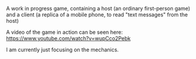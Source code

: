 A work in progress game, containing a host (an ordinary first-person game) and a client (a replica of a mobile phone, to read "text messages" from the host)

A video of the game in action can be seen here:
https://www.youtube.com/watch?v=wupCco2Pebk

I am currently just focusing on the mechanics.